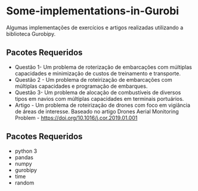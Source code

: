 # Some-implementations-in-Gurobi
Algumas implementações de exercícios e artigos realizadas utilizando a biblioteca Gurobipy.

## Pacotes Requeridos
- Questão 1- Um problema de roterização de embarcações com múltiplas capacidades e minimização de custos de treinamento e transporte.
- Questão 2 - Um problema de roteirização de embarcações com múltiplas capacidades e programação de embarques.
- Questão 3- Um problema de alocação de combustíveis de diversos tipos em navios com múltiplas capacidades em terminais portuários.
- Artigo - Um problema de roteirização de drones com foco em vigiância de áreas de interesse. Baseado no artigo Drones Aerial Monitoring Problem - https://doi.org/10.1016/j.cor.2019.01.001

## Pacotes Requeridos
- python 3
- pandas
- numpy
- gurobipy
- time
- random
